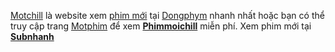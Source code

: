 <a href="https://motchill2.net">Motchill</a> là website xem <a href="https://iphimchilla.com">phim mới</a> tại <a href="https://dongphymz.com">Dongphym</a> nhanh nhất hoặc bạn có thể truy cập trang <a href="https://motphim2.tv">Motphim</a> để xem <a href="https://phimmoichill1.net"><b>Phimmoichill</b></a> miễn phí. Xem phim mới tại <a href="https://subnhanhs.com"><b>Subnhanh</b></a>
